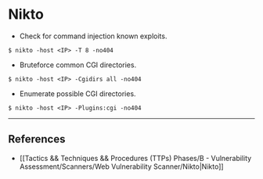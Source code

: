 # Nikto

- Check for command injection known exploits.

`$ nikto -host <IP> -T 8 -no404`

- Bruteforce common CGI directories.

`$ nikto -host <IP> -Cgidirs all -no404`

- Enumerate possible CGI directories.

`$ nikto -host <IP> -Plugins:cgi -no404`

---
## References

- [[Tactics && Techniques && Procedures (TTPs) Phases/B - Vulnerability Assessment/Scanners/Web Vulnerability Scanner/Nikto|Nikto]]